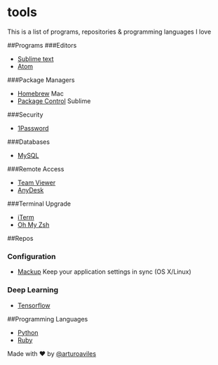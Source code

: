 # tools
This is a list of programs, repositories & programming languages I love

##Programs
###Editors
- [Sublime text](https://www.sublimetext.com/)
- [Atom](https://atom.io/)

###Package Managers
- [Homebrew](http://brew.sh/) Mac
- [Package Control](https://packagecontrol.io/) Sublime

###Security
- [1Password](https://1password.com/)

###Databases
- [MySQL](https://www.mysql.com/)

###Remote Access
- [Team Viewer](https://www.teamviewer.com)
- [AnyDesk](http://anydesk.com/remote-desktop)

###Terminal Upgrade
- [iTerm](https://www.iterm2.com/)
- [Oh My Zsh](http://ohmyz.sh/)

##Repos
### Configuration
- [Mackup](https://github.com/lra/mackup) Keep your application settings in sync (OS X/Linux)

### Deep Learning
- [Tensorflow](https://github.com/tensorflow/tensorflow)

##Programming Languages
- [Python](https://www.python.org/)
- [Ruby](https://www.ruby-lang.org)

Made with :heart: by [@arturoaviles](https://arturoaviles.github.io/)
